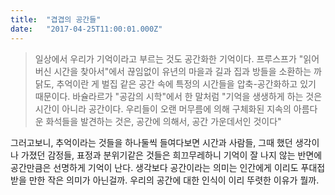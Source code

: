 ```yaml
---
title:  "겹겹의 공간들"
date:   "2017-04-25T11:00:01.000Z"
---
```

> 일상에서 우리가 기억이라고 부르는 것도 공간화한 기억이다. 프루스프가 "읽어버신 시간을 찾아서"에서 끊임없이 유년의 마을과 길과 집과 방들을 소환하는 까닭도, 추억이란 게 벌집 같은 공간 속에 특정의 시간들을 압축-공간화하고 있기 때문이다. 바슐라르가 "공감의 시학"에서 한 말처럼 "기억을 생생하게 하는 것은 시간이 아니라 공간이다. 우리들이 오랜 머무름에 의해 구체화된 지속의 아름다운 화석들을 발견하는 것은, 공간에 의해서, 공간 가운데서인 것이다"


그러고보니, 추억이라는 것들을 하나둘씩 들여다보면 시간과 사람들, 그때 했던 생각이나 가졌던 감정들, 표정과 분위기같은 것들은 희끄무레하니 기억이 잘 나지 않는 반면에 공간만큼은 선명하게 기억이 난다. 생각보다 공간이라는 의미는 인간에게 이리도 푸대접받을 만한 작은 의미가 아닌걸까. 우리의 공간에 대한 인식이 이리 뚜렷한 이유가 뭘까.

